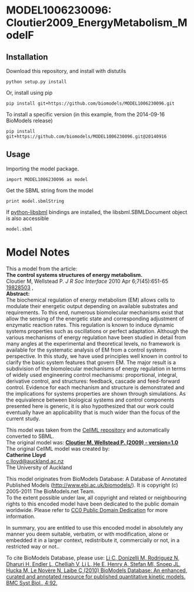 # MODEL1006230096: Cloutier2009_EnergyMetabolism_ModelF

## Installation

Download this repository, and install with distutils

`python setup.py install`

Or, install using pip

`pip install git+https://github.com/biomodels/MODEL1006230096.git`

To install a specific version (in this example, from the 2014-09-16 BioModels release)

`pip install git+https://github.com/biomodels/MODEL1006230096.git@20140916`

## Usage

Importing the model package.

`import MODEL1006230096 as model`

Get the SBML string from the model

`print model.sbmlString`

If [python-libsbml](https://pypi.python.org/pypi/python-libsbml) bindings are
installed, the libsbml.SBMLDocument object is also accessible

`model.sbml`


# Model Notes


This a model from the article:  
**The control systems structures of energy metabolism.**   
Cloutier M, Wellstead P. _J R Soc Interface_ 2010 Apr 6;7(45):651-65
[19828503](http://www.ncbi.nlm.nih.gov/pubmed/19828503) ,  
**Abstract:**   
The biochemical regulation of energy metabolism (EM) allows cells to modulate
their energetic output depending on available substrates and requirements. To
this end, numerous biomolecular mechanisms exist that allow the sensing of the
energetic state and corresponding adjustment of enzymatic reaction rates. This
regulation is known to induce dynamic systems properties such as oscillations
or perfect adaptation. Although the various mechanisms of energy regulation
have been studied in detail from many angles at the experimental and
theoretical levels, no framework is available for the systematic analysis of
EM from a control systems perspective. In this study, we have used principles
well known in control to clarify the basic system features that govern EM. The
major result is a subdivision of the biomolecular mechanisms of energy
regulation in terms of widely used engineering control mechanisms:
proportional, integral, derivative control, and structures: feedback, cascade
and feed-forward control. Evidence for each mechanism and structure is
demonstrated and the implications for systems properties are shown through
simulations. As the equivalence between biological systems and control
components presented here is generic, it is also hypothesized that our work
could eventually have an applicability that is much wider than the focus of
the current study.

This model was taken from the [CellML
repository](http://www.cellml.org/models) and automatically converted to SBML.  
The original model was: [ **Cloutier M, Wellstead P. (2009) - version=1.0**
](http://models.cellml.org/exposure/1298e7f3cdd664d79ac289b591126ab5)  
The original CellML model was created by:  
**Catherine Lloyd**   
c.lloyd@auckland.ac.nz  
The University of Auckland  

This model originates from BioModels Database: A Database of Annotated
Published Models (http://www.ebi.ac.uk/biomodels/). It is copyright (c)
2005-2011 The BioModels.net Team.  
To the extent possible under law, all copyright and related or neighbouring
rights to this encoded model have been dedicated to the public domain
worldwide. Please refer to [CC0 Public Domain
Dedication](http://creativecommons.org/publicdomain/zero/1.0/) for more
information.

In summary, you are entitled to use this encoded model in absolutely any
manner you deem suitable, verbatim, or with modification, alone or embedded it
in a larger context, redistribute it, commercially or not, in a restricted way
or not..  
  
To cite BioModels Database, please use: [Li C, Donizelli M, Rodriguez N,
Dharuri H, Endler L, Chelliah V, Li L, He E, Henry A, Stefan MI, Snoep JL,
Hucka M, Le Novère N, Laibe C (2010) BioModels Database: An enhanced, curated
and annotated resource for published quantitative kinetic models. BMC Syst
Biol., 4:92.](http://www.ncbi.nlm.nih.gov/pubmed/20587024)



